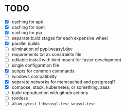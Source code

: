 # TODO

- [X] caching for apk
- [X] caching for npm
- [X] caching for pip
- [ ] separate build stages for each expensive wheel
- [X] parallel builds
- [ ] elimination of pypi.weasyl.dev
- [ ] requirements.txt as constraints file
- [ ] editable install with bind mount for faster development
- [ ] single configuration file
- [X] scripts for common commands
- [ ] windows compatibility
- [X] separate networks for memcached and postgresql?
- [X] compose, stack, kubernetes, or something. aaaa
- [ ] build reproduction with github actions
- [ ] rootless
- [ ] allow `pytest libweasyl.test weasyl.test`
